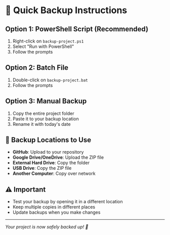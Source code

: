# 🚀 Quick Backup Instructions

## Option 1: PowerShell Script (Recommended)
1. Right-click on `backup-project.ps1`
2. Select "Run with PowerShell"
3. Follow the prompts

## Option 2: Batch File
1. Double-click on `backup-project.bat`
2. Follow the prompts

## Option 3: Manual Backup
1. Copy the entire project folder
2. Paste it to your backup location
3. Rename it with today's date

## 📁 Backup Locations to Use
- **GitHub**: Upload to your repository
- **Google Drive/OneDrive**: Upload the ZIP file
- **External Hard Drive**: Copy the folder
- **USB Drive**: Copy the ZIP file
- **Another Computer**: Copy over network

## ⚠️ Important
- Test your backup by opening it in a different location
- Keep multiple copies in different places
- Update backups when you make changes

---
*Your project is now safely backed up! 🎉*
